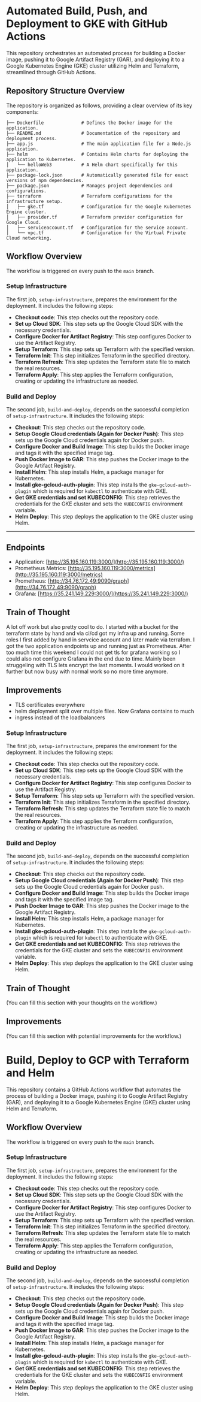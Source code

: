 # Automated Build, Push, and Deployment to GKE with GitHub Actions

This repository orchestrates an automated process for building a Docker image, pushing it to Google Artifact Registry (GAR), and deploying it to a Google Kubernetes Engine (GKE) cluster utilizing Helm and Terraform, streamlined through GitHub Actions.

## Repository Structure Overview

The repository is organized as follows, providing a clear overview of its key components:

```
├── Dockerfile              # Defines the Docker image for the application.
├── README.md               # Documentation of the repository and deployment process.
├── app.js                  # The main application file for a Node.js application.
├── helm                    # Contains Helm charts for deploying the application to Kubernetes.
│   └── helloWeb3           # A Helm chart specifically for this application.
├── package-lock.json       # Automatically generated file for exact versions of npm dependencies.
├── package.json            # Manages project dependencies and configurations.
├── terraform               # Terraform configurations for the infrastructure setup.
│   ├── gke.tf              # Configuration for the Google Kubernetes Engine cluster.
│   ├── provider.tf         # Terraform provider configuration for Google Cloud.
│   ├── serviceaccount.tf   # Configuration for the service account.
│   └── vpc.tf              # Configuration for the Virtual Private Cloud networking.
```
## Workflow Overview

The workflow is triggered on every push to the `main` branch.

### Setup Infrastructure

The first job, `setup-infrastructure`, prepares the environment for the deployment. It includes the following steps:

- **Checkout code**: This step checks out the repository code.
- **Set up Cloud SDK**: This step sets up the Google Cloud SDK with the necessary credentials.
- **Configure Docker for Artifact Registry**: This step configures Docker to use the Artifact Registry.
- **Setup Terraform**: This step sets up Terraform with the specified version.
- **Terraform Init**: This step initializes Terraform in the specified directory.
- **Terraform Refresh**: This step updates the Terraform state file to match the real resources.
- **Terraform Apply**: This step applies the Terraform configuration, creating or updating the infrastructure as needed.

### Build and Deploy

The second job, `build-and-deploy`, depends on the successful completion of `setup-infrastructure`. It includes the following steps:

- **Checkout**: This step checks out the repository code.
- **Setup Google Cloud credentials (Again for Docker Push)**: This step sets up the Google Cloud credentials again for Docker push.
- **Configure Docker and Build Image**: This step builds the Docker image and tags it with the specified image tag.
- **Push Docker Image to GAR**: This step pushes the Docker image to the Google Artifact Registry.
- **Install Helm**: This step installs Helm, a package manager for Kubernetes.
- **Install gke-gcloud-auth-plugin**: This step installs the `gke-gcloud-auth-plugin` which is required for `kubectl` to authenticate with GKE.
- **Get GKE credentials and set KUBECONFIG**: This step retrieves the credentials for the GKE cluster and sets the `KUBECONFIG` environment variable.
- **Helm Deploy**: This step deploys the application to the GKE cluster using Helm.

***

## Endpoints

- Application: [http://35.195.160.119:3000/](http://35.195.160.119:3000/)
- Prometheus Metrics: [http://35.195.160.119:3000/metrics](http://35.195.160.119:3000/metrics)
- Prometheus: [http://34.76.172.49:9090/graph](http://34.76.172.49:9090/graph)
- Grafana: [https://35.241.149.229:3000/](https://35.241.149.229:3000/)



## Train of Thought

A lot off work but also pretty cool to do. I started with a bucket for the terraform state by hand and via ci/cd got my infra up and running. Some roles I first added by hand in servcice account and later made via terrafom. I got the two application endpoints up and running just as Prometheus. After too much time this weekend I could not get tls for grafana working so I could also not configure Grafana in the end due to time. Mainly been struggeling with TLS lets encrypt the last moments. I would worked on it further but now busy with normal work so no more time anymore.


## Improvements

- TLS certificates everywhere
- helm deployment split over multiple files. Now Grafana contains to much
- ingress instead of the loadbalancers

### Setup Infrastructure

The first job, `setup-infrastructure`, prepares the environment for the deployment. It includes the following steps:

- **Checkout code**: This step checks out the repository code.
- **Set up Cloud SDK**: This step sets up the Google Cloud SDK with the necessary credentials.
- **Configure Docker for Artifact Registry**: This step configures Docker to use the Artifact Registry.
- **Setup Terraform**: This step sets up Terraform with the specified version.
- **Terraform Init**: This step initializes Terraform in the specified directory.
- **Terraform Refresh**: This step updates the Terraform state file to match the real resources.
- **Terraform Apply**: This step applies the Terraform configuration, creating or updating the infrastructure as needed.

### Build and Deploy

The second job, `build-and-deploy`, depends on the successful completion of `setup-infrastructure`. It includes the following steps:

- **Checkout**: This step checks out the repository code.
- **Setup Google Cloud credentials (Again for Docker Push)**: This step sets up the Google Cloud credentials again for Docker push.
- **Configure Docker and Build Image**: This step builds the Docker image and tags it with the specified image tag.
- **Push Docker Image to GAR**: This step pushes the Docker image to the Google Artifact Registry.
- **Install Helm**: This step installs Helm, a package manager for Kubernetes.
- **Install gke-gcloud-auth-plugin**: This step installs the `gke-gcloud-auth-plugin` which is required for `kubectl` to authenticate with GKE.
- **Get GKE credentials and set KUBECONFIG**: This step retrieves the credentials for the GKE cluster and sets the `KUBECONFIG` environment variable.
- **Helm Deploy**: This step deploys the application to the GKE cluster using Helm.

## Train of Thought

(You can fill this section with your thoughts on the workflow.)

## Improvements

(You can fill this section with potential improvements for the workflow.)
# Build, Deploy to GCP with Terraform and Helm

This repository contains a GitHub Actions workflow that automates the process of building a Docker image, pushing it to Google Artifact Registry (GAR), and deploying it to a Google Kubernetes Engine (GKE) cluster using Helm and Terraform.

## Workflow Overview

The workflow is triggered on every push to the `main` branch.

### Setup Infrastructure

The first job, `setup-infrastructure`, prepares the environment for the deployment. It includes the following steps:

- **Checkout code**: This step checks out the repository code.
- **Set up Cloud SDK**: This step sets up the Google Cloud SDK with the necessary credentials.
- **Configure Docker for Artifact Registry**: This step configures Docker to use the Artifact Registry.
- **Setup Terraform**: This step sets up Terraform with the specified version.
- **Terraform Init**: This step initializes Terraform in the specified directory.
- **Terraform Refresh**: This step updates the Terraform state file to match the real resources.
- **Terraform Apply**: This step applies the Terraform configuration, creating or updating the infrastructure as needed.

### Build and Deploy

The second job, `build-and-deploy`, depends on the successful completion of `setup-infrastructure`. It includes the following steps:

- **Checkout**: This step checks out the repository code.
- **Setup Google Cloud credentials (Again for Docker Push)**: This step sets up the Google Cloud credentials again for Docker push.
- **Configure Docker and Build Image**: This step builds the Docker image and tags it with the specified image tag.
- **Push Docker Image to GAR**: This step pushes the Docker image to the Google Artifact Registry.
- **Install Helm**: This step installs Helm, a package manager for Kubernetes.
- **Install gke-gcloud-auth-plugin**: This step installs the `gke-gcloud-auth-plugin` which is required for `kubectl` to authenticate with GKE.
- **Get GKE credentials and set KUBECONFIG**: This step retrieves the credentials for the GKE cluster and sets the `KUBECONFIG` environment variable.
- **Helm Deploy**: This step deploys the application to the GKE cluster using Helm.
